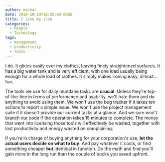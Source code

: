 ```yaml
---
author: michal
date: 2010-10-13T16:25:00.000Z
title: I love my iron
categories:
  - People
  - Technology
tags:
  - management
  - productivity
  - tools
---
```


I do. It glides easily over my clothes, leaving finely straightened surfaces. It has a big water tank and is very efficient, with one load usually being enough for a whole load of clothes. It simply makes ironing easy, almost... fun.

<!--more-->

The tools we use for daily mundane tasks are __crucial__. Unless they're top-of-the-line in terms of performance and usability, we'll hate them and do anything to avoid using them. We won't use the bug tracker if it takes ten actions to report a simple issue. We won't use the project management suite if it doesn't provide our current tasks at a glance. And we sure won't branch our code if the operation takes 15 minutes to complete. The money that went into licensing those tools will effectively be wasted, together with lost productivity and energy wasted on complaining.

If you're in charge of buying anything for your corporation's use, __let the actual users decide on what to buy__. And pay whatever it costs, or find something cheaper __but__ identical in function. Do the math and find you'll gain more in the long run than the couple of bucks you saved upfront.
